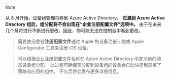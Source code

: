 > [!NOTE]
> 从 8 月开始，设备组管理将移到 Azure Active Directory。 **过渡到 Azure Active Directory 组后，组分配将不会出现在“企业注册配置文件”选项中。** 由于在未来几个月将进行不断进行更改，因此，你可能无法在控制台中看到更改。

> 需要使用**企业注册配置文件**通过 Apple 的设备注册计划或 Apple Configurator 工具来注册 iOS 设备。

>可以根据企业注册配置文件名称在 Azure Active Directory 中定义新的动态设备组分配。 此过程可确保预分配到设备组的设备会自动注册到部署了策略和应用的组中。 不久后将会发布更多详细信息。


<!--HONumber=Jun16_HO4-->


